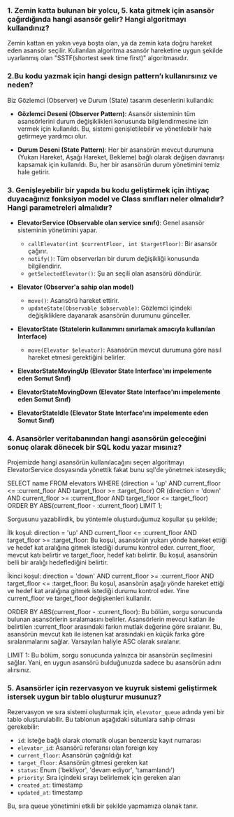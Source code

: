 ### 1. Zemin katta bulunan bir yolcu, 5. kata gitmek için asansör çağırdığında hangi asansör gelir? Hangi algoritmayı kullandınız?

Zemin kattan en yakın veya boşta olan, ya da zemin kata doğru hareket eden asansör seçilir. Kullanılan algoritma asansör hareketine uygun şekilde uyarlanmış olan "SSTF(shortest seek time first)" algoritmasıdır.

### 2.Bu kodu yazmak için hangi design pattern’ı kullanırsınız ve neden?

Biz Gözlemci (Observer) ve Durum (State) tasarım desenlerini kullandık:

- **Gözlemci Deseni (Observer Pattern)**: Asansör sisteminin tüm asansörlerini durum değişiklikleri konusunda bilgilendirmesine izin vermek için kullanıldı. Bu, sistemi genişletilebilir ve yönetilebilir hale getirmeye yardımcı olur.

- **Durum Deseni (State Pattern)**: Her bir asansörün mevcut durumuna (Yukarı Hareket, Aşağı Hareket, Bekleme) bağlı olarak değişen davranışı kapsamak için kullanıldı. Bu, her bir asansörün durum yönetimini temiz hale getirir.

### 3. Genişleyebilir bir yapıda bu kodu geliştirmek için ihtiyaç duyacağınız fonksiyon model ve Class sınıfları neler olmalıdır? Hangi parametreleri almalıdır?

- **ElevatorService (Observable olan service sınıfı)**: Genel asansör sisteminin yönetimini yapar.
  - `callElevator(int $currentFloor, int $targetFloor)`: Bir asansör çağırır.
  - `notify()`: Tüm observerları bir durum değişikliği konusunda bilgilendirir.
  - `getSelectedElevator()`: Şu an seçili olan asansörü döndürür.

- **Elevator (Observer'a sahip olan model)**
  - `move()`: Asansörü hareket ettirir.
  - `updateState(Observable $observable)`: Gözlemci içindeki değişikliklere dayanarak asansörün durumunu günceller.
  
- **ElevatorState (Statelerin kullanımını sınırlamak amacıyla kullanılan Interface)**
  - `move(Elevator $elevator)`: Asansörün mevcut durumuna göre nasıl hareket etmesi gerektiğini belirler.

- **ElevatorStateMovingUp (Elevator State Interface'ını impelemente eden Somut Sınıf)**
- **ElevatorStateMovingDown (Elevator State Interface'ını impelemente eden Somut Sınıf)**
- **ElevatorStateIdle (Elevator State Interface'ını impelemente eden Somut Sınıf)**

### 4. Asansörler veritabanından hangi asansörün geleceğini sonuç olarak dönecek bir SQL kodu yazar mısınız?

Projemizde hangi asansörün kullanılacağını seçen algoritmayı ElevatorService dosyasında yönettik fakat bunu sql'de yönetmek isteseydik;

SELECT name FROM elevators
WHERE (direction = 'up' AND current_floor <= :current_floor AND target_floor >= :target_floor)
OR (direction = 'down' AND current_floor >= :current_floor AND target_floor <= :target_floor)
ORDER BY ABS(current_floor - :current_floor)
LIMIT 1;

Sorgusunu yazabilirdik, bu yöntemle oluşturduğumuz koşullar şu şekilde;

İlk koşul: direction = 'up' AND current_floor <= :current_floor AND target_floor >= :target_floor: Bu koşul, asansörün yukarı yönde hareket ettiği ve hedef kat aralığına gitmek istediği durumu kontrol eder. current_floor, mevcut katı belirtir ve target_floor, hedef katı belirtir. Bu koşul, asansörün belli bir aralığı hedeflediğini belirtir.

İkinci koşul: direction = 'down' AND current_floor >= :current_floor AND target_floor <= :target_floor: Bu koşul, asansörün aşağı yönde hareket ettiği ve hedef kat aralığına gitmek istediği durumu kontrol eder. Yine current_floor ve target_floor değişkenleri kullanılır.

ORDER BY ABS(current_floor - :current_floor): Bu bölüm, sorgu sonucunda bulunan asansörlerin sıralamasını belirler. Asansörlerin mevcut katları ile belirtilen :current_floor arasındaki farkın mutlak değerine göre sıralanır. Bu, asansörün mevcut katı ile istenen kat arasındaki en küçük farka göre sıralanmalarını sağlar. Varsayılan haliyle ASC olarak sıralanır. 

LIMIT 1: Bu bölüm, sorgu sonucunda yalnızca bir asansörün seçilmesini sağlar. Yani, en uygun asansörü bulduğunuzda sadece bu asansörün adını alırsınız.



### 5. Asansörler için rezervasyon ve kuyruk sistemi geliştirmek istersek uygun bir tablo oluşturur musunuz?

Rezervasyon ve sıra sistemi oluşturmak için, `elevator_queue` adında yeni bir tablo oluşturulabilir. Bu tablonun aşağıdaki sütunlara sahip olması gerekebilir:

- `id`: isteğe bağlı olarak otomatik oluşan benzersiz kayıt numarası
- `elevator_id`: Asansörü referansı olan foreign key
- `current_floor`: Asansörün çağrıldığı kat
- `target_floor`: Asansörün gitmesi gereken kat
- `status`: Enum ('bekliyor', 'devam ediyor', 'tamamlandı')
- `priority`: Sıra içindeki sırayı belirlemek için gereken alan
- `created_at`: timestamp
- `updated_at`: timestamp

Bu, sıra queue yönetimini etkili bir şekilde yapmamıza olanak tanır.
